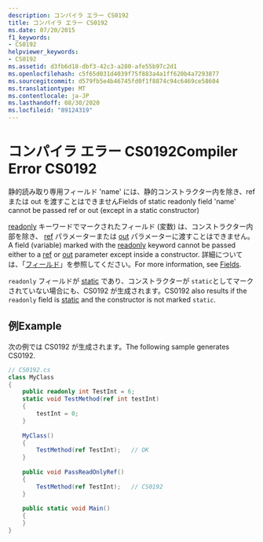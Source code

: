 ```yaml
---
description: コンパイラ エラー CS0192
title: コンパイラ エラー CS0192
ms.date: 07/20/2015
f1_keywords:
- CS0192
helpviewer_keywords:
- CS0192
ms.assetid: d3fb6d18-dbf3-42c3-a280-afe55b97c2d1
ms.openlocfilehash: c5f65d031d4039f75f883a4a1ff620b4a7293877
ms.sourcegitcommit: d579fb5e4b46745fd0f1f8874c94c6469ce58604
ms.translationtype: MT
ms.contentlocale: ja-JP
ms.lasthandoff: 08/30/2020
ms.locfileid: "89124319"
---
```

# <a name="compiler-error-cs0192"></a><span data-ttu-id="1ad9d-103">コンパイラ エラー CS0192</span><span class="sxs-lookup"><span data-stu-id="1ad9d-103">Compiler Error CS0192</span></span>
<span data-ttu-id="1ad9d-104">静的読み取り専用フィールド 'name' には、静的コンストラクター内を除き、ref または out を渡すことはできません</span><span class="sxs-lookup"><span data-stu-id="1ad9d-104">Fields of static readonly field 'name' cannot be passed ref or out (except in a static constructor)</span></span>  
  
 <span data-ttu-id="1ad9d-105">[readonly](../language-reference/keywords/readonly.md) キーワードでマークされたフィールド (変数) は、コンストラクター内部を除き、 [ref](../language-reference/keywords/ref.md) パラメーターまたは [out](../language-reference/keywords/out-parameter-modifier.md) パラメーターに渡すことはできません。</span><span class="sxs-lookup"><span data-stu-id="1ad9d-105">A field (variable) marked with the [readonly](../language-reference/keywords/readonly.md) keyword cannot be passed either to a [ref](../language-reference/keywords/ref.md) or [out](../language-reference/keywords/out-parameter-modifier.md) parameter except inside a constructor.</span></span> <span data-ttu-id="1ad9d-106">詳細については、「[フィールド](../programming-guide/classes-and-structs/fields.md)」を参照してください。</span><span class="sxs-lookup"><span data-stu-id="1ad9d-106">For more information, see [Fields](../programming-guide/classes-and-structs/fields.md).</span></span>  
  
 <span data-ttu-id="1ad9d-107">`readonly` フィールドが [static](../language-reference/keywords/static.md) であり、コンストラクターが `static`としてマークされていない場合にも、CS0192 が生成されます。</span><span class="sxs-lookup"><span data-stu-id="1ad9d-107">CS0192 also results if the `readonly` field is [static](../language-reference/keywords/static.md) and the constructor is not marked `static`.</span></span>  
  
## <a name="example"></a><span data-ttu-id="1ad9d-108">例</span><span class="sxs-lookup"><span data-stu-id="1ad9d-108">Example</span></span>  
 <span data-ttu-id="1ad9d-109">次の例では CS0192 が生成されます。</span><span class="sxs-lookup"><span data-stu-id="1ad9d-109">The following sample generates CS0192.</span></span>  
  
```csharp
// CS0192.cs  
class MyClass  
{  
    public readonly int TestInt = 6;  
    static void TestMethod(ref int testInt)  
    {  
        testInt = 0;  
    }  
  
    MyClass()  
    {  
        TestMethod(ref TestInt);   // OK  
    }  
  
    public void PassReadOnlyRef()  
    {  
        TestMethod(ref TestInt);   // CS0192  
    }  
  
    public static void Main()  
    {  
    }  
}  
```
